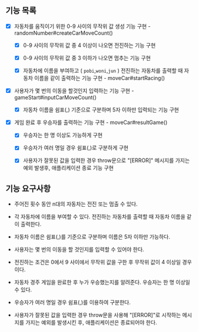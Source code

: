 ## 기능 목록

- [x] 자동차를 움직이기 위한 0-9 사이의 무작위 값 생성 기능 구현 - randomNumber#createCarMoveCount()

  - [x] 0-9 사이의 무작위 값 중 4 이상이 나오면 전진하는 기능 구현

  - [x] 0-9 사이의 무작위 값 중 3 이하가 나오면 멈추는 기능 구현

  - [x] 자동차에 이름을 부여하고 ( `pobi`,`woni`,`jun` ) 전진하는 자동차를 출력할 때 자동차 이름을 같이 출력하는 기능 구현 - moveCar#startRacing()

- [x] 사용자가 몇 번의 이동을 할것인지 입력하는 기능 구현 - gameStart#inputCarMoveCount()

  - [x] 자동차 이름을 쉼표(,) 기준으로 구분하며 5자 이하만 입력되는 기능 구현

- [x] 게임 완료 후 우승자를 출력하는 기능 구현 - moveCar#resultGame()

  - [x] 우승자는 한 명 이상도 가능하게 구현

  - [x] 우승자가 여러 명일 경우 쉼표(,)로 구분하게 구현

  - [x] 사용자가 잘못된 값을 입력한 경우 throw문으로 "[ERROR]" 메시지를 가지는 예외 발생후, 애플리케이션 종료 기능 구현

## 기능 요구사항

- 주어진 횟수 동안 n대의 자동차는 전진 또는 멈출 수 있다.

- 각 자동차에 이름을 부여할 수 있다. 전진하는 자동차를 출력할 때 자동차 이름을 같이 출력한다.

- 자동차 이름은 쉼표(,)를 기준으로 구분하며 이름은 5자 이하만 가능하다.

- 사용자는 몇 번의 이동을 할 것인지를 입력할 수 있어야 한다.

- 전진하는 조건은 0에서 9 사이에서 무작위 값을 구한 후 무작위 값이 4 이상일 경우이다.

- 자동차 경주 게임을 완료한 후 누가 우승했는지를 알려준다. 우승자는 한 명 이상일 수 있다.

- 우승자가 여러 명일 경우 쉼표(,)를 이용하여 구분한다.

- 사용자가 잘못된 값을 입력한 경우 throw문을 사용해 "[ERROR]"로 시작하는 메시지를 가지는 예외를 발생시킨 후, 애플리케이션은 종료되어야 한다.
